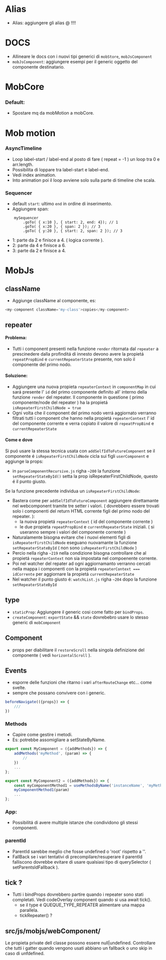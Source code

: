 # Alias
- Alias: aggiungere gli alias @ !!!!

# DOCS
- Allineare le docs con i nuovi tipi generici di `mobStore`, `mobJsComponent`
- `mobJsComponent`: aggiungere esempi per il generic <R> oggetto del componente destinatario.

# MobCore

### Default:
- Spostare mq da mobMotion a mobCore.


# Mob motion

### AsyncTimeline
- Loop label-start / label-end al posto di fare ( repeat = -1 ) un loop tra 0 e arr.length.
- Possibilita di loppare tra label-start e label-end.
- Vedi index animation.
- Into animation poi il loop avviene solo sulla parte di timeline che scala.

### Sequencer
- default `start`: ultimo `end` in ordine di inserimento.
- Aggiungere span:<br/>

```
    mySequencer
        .goTo( { x:10 }, { start: 2, end: 4}); // 1
        .goTo( { x:20 }, { span: 2 }); // 3
        .goTo( { y:20 }, { start: 2, span: 2 }); // 3
```
- 1: parte da 2 e finisce a 4. ( logica corrente ).
- 2: parte da 4 e finisce a 6.
- 3: parte da 2 e finisce a 4.


# MobJs

## className
- Aggiunge className al componente, es:
```js
<my-component className='my-class'>copies</my-component>
```

## repeater
#### Problema:
- Tutti i component presenti nella funzione `render` ritornata dal `repeater` a prescinedere dalla profinditá di innesto devono avere la propietá `repeatPropBind` e `currentRepeaterState` presente, non solo il componente del primo nodo.

#### Soluzione:
- Aggiungere una nuova propieta `repeaterContext` in `componentMap` in cui sará presente l' `id` del primo componente definito all' interno della funzione `render` del repeater. Il componente in questione ( primo componente/node del repeater ) ha la propietá `isRepeaterFirstChildNode = true`
- Ogni volta che il component del primo nodo verrá aggiornato verranno filtrati tutti i component che hanno nella propietá `repeaterContext` l' id del componente corrente e verra copiato il valore di `repeatPropBind` e `currentRepeaterState`

#### Come e dove
Si puó usare la stessa tecnica usata con `addSelfIdToFutureComponent` se il componente é `isRepeaterFirstChildNode` cicla sui figli `userComponent` e aggiunge la props:

- in  `parseComponentRecursive.js` righa `~200` la funzione `setRepeaterStateById()` setta la prop isRepeaterFirstChildNode, questo é il punto giusto.

Se la funzione precedente individua un `isRepeaterFirstChildNode`:
- Bastera come per `addSelfIdToFutureComponent` aggiungere direttamante nel webcomponent tramite tre setter i valori. ( dovrebbero essere trovati solo i componenti del return HTML corrente figli del primo nodo del repeater. ):
    - la nuova propietá `repeaterContext` ( id del componente corrente )
    - le due propieta `repeatPropBind` e `currentRepeaterState` iniziali. ( si useranno sempre i valori del componente corrente )
- Naturalamente bisogna evitare che i nuovi elementi figli di `isRepeaterFirstChildNode` eseguano nuovamante la funzione `setRepeaterStateById` ( non sono `isRepeaterFirstChildNode` )
- Percio nella righa `~219` nella condizione bisogna controllare che al propietá `repeaterContext` non sia impostata nel compoenente corrente.
- Poi nel watcher del repater ad ogni aggiornamanto verranno cercati nella mappa i componenti con la propietá `repeaterContext === idCorrente` per aggiornare la  propietá `currentRepeaterState`
- Nel watcher il punto giusto é: `watchList.js` righa `~204` dopo la funzione `setRepeaterStateById`

## type
- `staticProp`: Aggiungere il generic <R> cosi come fatto per `bindProps`.
- `createComponent`: `exportState` && `state` dovrebebro usare lo stesso generic<T> di `mobComponent`

## Component
- props per diabilitare il `restoreScroll` nella singola definizione del componente ( vedi `horizontalScroll` ).

## Events
- esporre delle funzioni che ritarno i vari `afterRouteChange` etc... come svelte.
- sempre che possano convivere con i generic.

```js
beforeNavigate(({props}) => {
    ///
})
```

### Methods
- Capire come gestire i metodi.
- Es: potrebbe assomigliare a setStateByName.

```js
export const MyComponent = ({addMethods}) => {
    addMethods('myMethod', (param) => {
        //
    })
    ...
};
```

```js
export const MyComponent2 = ({addMethods}) => {
    const myComponentMethod1 = useMethodsByName('instanceName', 'myMethod1')
    myComponentMethod1(param)
    ...
};
```

### App:
- Possibilitá di avere multiple istanze che condividono gli stessi componenti.

### parentId
- ParentId sarebbe meglio che fosse undefined o 'root' rispetto a ''.
- FallBack se i vari tentativi di precompilare/resuperare il parentId falliscono dovrebbe evitare di usare qualsiasi tipo di querySelector ( setParentsIdFallback ).

## tick ?
- Tutti i bindProps dovrebbero partire quando i repeater sono stati completati. Vedi codeOverlay component quando si usa await tick().
    - se il type é QUEQUE_TYPE_REPEATER alimentare una mappa parallela.
    - tickRepeater() ?

## src/js/mobjs/webComponent/
Le propieta private dell classe possono essere null|undefined.
Controllare che tutti i gatter quando vengono usati abbiano un fallback o uno skip in caso di unfdefined.





